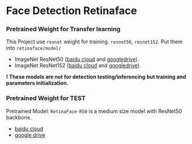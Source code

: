 # Face Detection Retinaface

### Pretrained Weight for Transfer learning
This Project use `resnet` weight for training. `resnet50`, `resnet152`. Put them into `retinaface/model/`
- ImageNet ResNet50 ([baidu cloud](https://pan.baidu.com/s/1WAkU9ZA_j-OmzO-sdk9whA) and [googledrive](https://drive.google.com/file/d/1ibQOCG4eJyTrlKAJdnioQ3tyGlnbSHjy/view?usp=sharing)).
- ImageNet ResNet152 ([baidu cloud](https://pan.baidu.com/s/1nzQ6CzmdKFzg8bM8ChZFQg) and [googledrive](https://drive.google.com/file/d/1FEjeiIB4u-XBYdASgkyx78pFybrlKUA4/view?usp=sharing)). 

**! These models are not for detection testing/inferencing but training and parameters initialization.**

### Pretrained Weight for TEST
Pretrained Model: `RetinaFace-R50` is a medium size model with ResNet50 backbone.
- [baidu cloud](https://pan.baidu.com/s/1C6nKq122gJxRhb37vK0_LQ)
- [google drive](https://drive.google.com/file/d/1_DKgGxQWqlTqe78pw0KavId9BIMNUWfu/view?usp=sharing)

